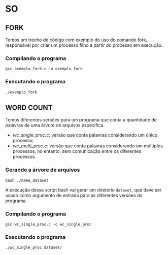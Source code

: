 # SO

## FORK

Temos um trecho de código com exemplo do uso do comando fork, responsável por criar um processo filho a partir do processo em execução.

### Compilando o programa
```gcc exemplo_fork.c -o exemplo_fork```

### Executando o programa
```./exemplo_fork```

## WORD COUNT

Temos diferentes versões para um programa que conta a quantidade de palavras de uma árvore de arquivos específica.
* *wc_single_proc.c:* versão que conta palavras considerando um único processo;
* *wc_multi_proc.c:* versão que conta palavras considerando um múltiplos processos, no entanto, sem comunicação entre os diferentes processos.

### Gerando a árvore de arquivos
```bash ./make_dataset```

A execução desse script bash vai gerar um diretório ```dataset```, que deve ser usado como argumento de entrada para as diferentes versões do programa.

### Compilando o programa
```gcc wc_single_proc.c -o wc_single_proc```

### Executando o programa
```./wc_single_proc dataset/```
